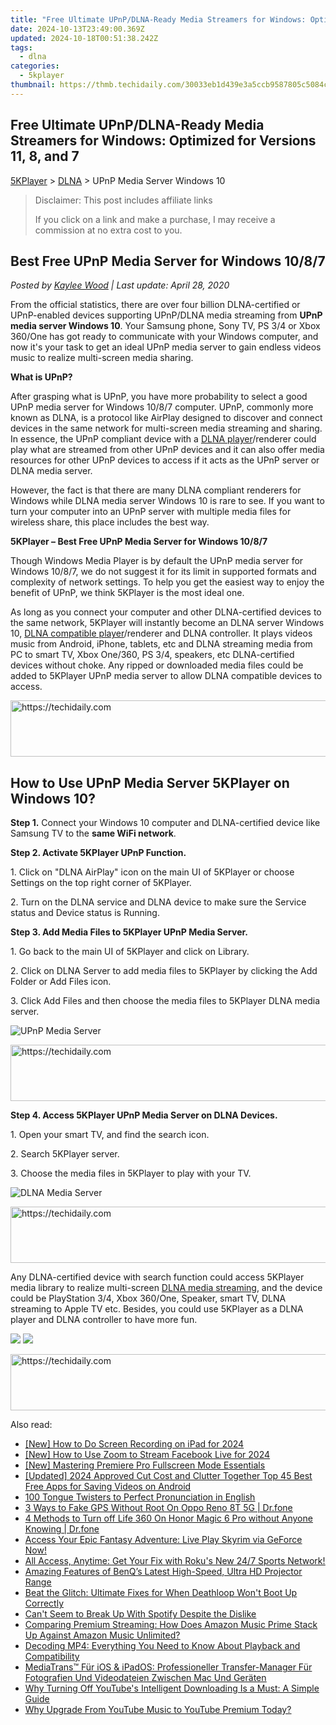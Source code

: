 ```yaml
---
title: "Free Ultimate UPnP/DLNA-Ready Media Streamers for Windows: Optimized for Versions 11, 8, and 7"
date: 2024-10-13T23:49:00.369Z
updated: 2024-10-18T00:51:38.242Z
tags:
  - dlna
categories:
  - 5kplayer
thumbnail: https://thmb.techidaily.com/30033eb1d439e3a5ccb9587805c5084ce6ce6344b14d88b85b8e477a0430e0fc.jpg
---
```


## Free Ultimate UPnP/DLNA-Ready Media Streamers for Windows: Optimized for Versions 11, 8, and 7

[5KPlayer](https://tools.techidaily.com/5kplayer/products/) \> [DLNA](https://tools.techidaily.com/5kplayer/dlna/) \> UPnP Media Server Windows 10

>  Disclaimer: This post includes affiliate links
>
>  If you click on a link and make a purchase, I may receive a commission at no extra cost to you.
>

## Best Free UPnP Media Server for Windows 10/8/7

 _Posted by [Kaylee Wood](https://www.quora.com/profile/Amanda-Hu-21) | Last update: April 28, 2020_

From the official statistics, there are over four billion DLNA-certified or UPnP-enabled devices supporting UPnP/DLNA media streaming from **UPnP media server Windows 10**. Your Samsung phone, Sony TV, PS 3/4 or Xbox 360/One has got ready to communicate with your Windows computer, and now it's your task to get an ideal UPnP media server to gain endless videos music to realize multi-screen media sharing.

**What is UPnP?**

After grasping what is UPnP, you have more probability to select a good UPnP media server for Windows 10/8/7 computer. UPnP, commonly more known as DLNA, is a protocol like AirPlay designed to discover and connect devices in the same network for multi-screen media streaming and sharing. In essence, the UPnP compliant device with a [DLNA player](https://tools.techidaily.com/5kplayer/dlna/)/renderer could play what are streamed from other UPnP devices and it can also offer media resources for other UPnP devices to access if it acts as the UPnP server or DLNA media server.

However, the fact is that there are many DLNA compliant renderers for Windows while DLNA media server Windows 10 is rare to see. If you want to turn your computer into an UPnP server with multiple media files for wireless share, this place includes the best way.

**5KPlayer – Best Free UPnP Media Server for Windows 10/8/7**

Though Windows Media Player is by default the UPnP media server for Windows 10/8/7, we do not suggest it for its limit in supported formats and complexity of network settings. To help you get the easiest way to enjoy the benefit of UPnP, we think 5KPlayer is the most ideal one. 

As long as you connect your computer and other DLNA-certified devices to the same network, 5KPlayer will instantly become an DLNA server Windows 10, [DLNA compatible player](https://tools.techidaily.com/5kplayer/dlna/)/renderer and DLNA controller. It plays videos music from Android, iPhone, tablets, etc and DLNA streaming media from PC to smart TV, Xbox One/360, PS 3/4, speakers, etc DLNA-certified devices without choke. Any ripped or downloaded media files could be added to 5KPlayer UPnP media server to allow DLNA compatible devices to access.

<!-- affiliate ads begin -->
<a href="https://ephamedtechinc.pxf.io/c/5597632/2137205/26400" target="_top" id="2137205">
  <img src="//a.impactradius-go.com/display-ad/26400-2137205" border="0" alt="https://techidaily.com" width="728" height="90"/>
</a>
<img height="0" width="0" src="https://ephamedtechinc.pxf.io/i/5597632/2137205/26400" style="position:absolute;visibility:hidden;" border="0" />
<!-- affiliate ads end -->

## How to Use UPnP Media Server 5KPlayer on Windows 10?

**Step 1\.** Connect your Windows 10 computer and DLNA-certified device like Samsung TV to the **same WiFi network**.

**Step 2\. Activate 5KPlayer UPnP Function.**

1\. Click on "DLNA AirPlay" icon on the main UI of 5KPlayer or choose Settings on the top right corner of 5KPlayer.  

2\. Turn on the DLNA service and DLNA device to make sure the Service status and Device status is Running.

**Step 3\. Add Media Files to 5KPlayer UPnP Media Server.**

1\. Go back to the main UI of 5KPlayer and click on Library.

2\. Click on DLNA Server to add media files to 5KPlayer by clicking the Add Folder or Add Files icon.

3\. Click Add Files and then choose the media files to 5KPlayer DLNA media server.

![UPnP Media Server](https://www.5kplayer.com/dlna/img/upnp-server.jpg) 

<!-- affiliate ads begin -->
<a href="https://appsumo.8odi.net/c/5597632/2123737/7443" target="_top" id="2123737">
  <img src="//a.impactradius-go.com/display-ad/7443-2123737" border="0" alt="https://techidaily.com" width="728" height="90"/>
</a>
<img height="0" width="0" src="https://appsumo.8odi.net/i/5597632/2123737/7443" style="position:absolute;visibility:hidden;" border="0" />
<!-- affiliate ads end -->

**Step 4\. Access 5KPlayer UPnP Media Server on DLNA Devices.**

1\. Open your smart TV, and find the search icon.

2\. Search 5KPlayer server.

3\. Choose the media files in 5KPlayer to play with your TV.

![DLNA Media Server](https://www.5kplayer.com/dlna/img/upnp-media-server.jpg) 

<!-- affiliate ads begin -->
<a href="https://appsumo.8odi.net/c/5597632/2100538/7443" target="_top" id="2100538">
  <img src="//a.impactradius-go.com/display-ad/7443-2100538" border="0" alt="https://techidaily.com" width="728" height="90"/>
</a>
<img height="0" width="0" src="https://appsumo.8odi.net/i/5597632/2100538/7443" style="position:absolute;visibility:hidden;" border="0" />
<!-- affiliate ads end -->

Any DLNA-certified device with search function could access 5KPlayer media library to realize multi-screen [DLNA media streaming](https://tools.techidaily.com/5kplayer/dlna/), and the device could be PlayStation 3/4, Xbox 360/One, Speaker, smart TV, DLNA streaming to Apple TV etc. Besides, you could use 5KPlayer as a DLNA player and DLNA controller to have more fun.

[![](https://www.5kplayer.com/dlna/../button/freedownwhitewin.png)](https://tools.techidaily.com/5kplayer/products/) [![](https://www.5kplayer.com/dlna/../button/freedownbackmac.png)](https://tools.techidaily.com/5kplayer/products/)

<!-- affiliate ads begin -->
<a href="https://ephamedtechinc.pxf.io/c/5597632/2136618/26400" target="_top" id="2136618">
  <img src="//a.impactradius-go.com/display-ad/26400-2136618" border="0" alt="https://techidaily.com" width="728" height="90"/>
</a>
<img height="0" width="0" src="https://ephamedtechinc.pxf.io/i/5597632/2136618/26400" style="position:absolute;visibility:hidden;" border="0" />
<!-- affiliate ads end -->

<ins class="adsbygoogle"
     style="display:block"
     data-ad-format="autorelaxed"
     data-ad-client="ca-pub-7571918770474297"
     data-ad-slot="1223367746"></ins>

<ins class="adsbygoogle"
     style="display:block"
     data-ad-client="ca-pub-7571918770474297"
     data-ad-slot="8358498916"
     data-ad-format="auto"
     data-full-width-responsive="true"></ins>

<span class="atpl-alsoreadstyle">Also read:</span>
<div><ul>
<li><a href="https://screen-mirroring-recording.techidaily.com/new-how-to-do-screen-recording-on-ipad-for-2024/"><u>[New] How to Do Screen Recording on iPad for 2024</u></a></li>
<li><a href="https://fox-hovers.techidaily.com/new-how-to-use-zoom-to-stream-facebook-live-for-2024/"><u>[New] How to Use Zoom to Stream Facebook Live for 2024</u></a></li>
<li><a href="https://extra-skills.techidaily.com/new-mastering-premiere-pro-fullscreen-mode-essentials/"><u>[New] Mastering Premiere Pro Fullscreen Mode Essentials</u></a></li>
<li><a href="https://article-knowledge.techidaily.com/updated-2024-approved-cut-cost-and-clutter-together-top-45-best-free-apps-for-saving-videos-on-android/"><u>[Updated] 2024 Approved Cut Cost and Clutter Together Top 45 Best Free Apps for Saving Videos on Android</u></a></li>
<li><a href="https://mondly-stories.techidaily.com/100-tongue-twisters-to-perfect-pronunciation-in-english/"><u>100 Tongue Twisters to Perfect Pronunciation in English</u></a></li>
<li><a href="https://location-fake.techidaily.com/3-ways-to-fake-gps-without-root-on-oppo-reno-8t-5g-drfone-by-drfone-virtual-android/"><u>3 Ways to Fake GPS Without Root On Oppo Reno 8T 5G | Dr.fone</u></a></li>
<li><a href="https://location-fake.techidaily.com/4-methods-to-turn-off-life-360-on-honor-magic-6-pro-without-anyone-knowing-drfone-by-drfone-virtual-android/"><u>4 Methods to Turn off Life 360 On Honor Magic 6 Pro without Anyone Knowing | Dr.fone</u></a></li>
<li><a href="https://media-tips.techidaily.com/access-your-epic-fantasy-adventure-live-play-skyrim-via-geforce-now/"><u>Access Your Epic Fantasy Adventure: Live Play Skyrim via GeForce Now!</u></a></li>
<li><a href="https://media-tips.techidaily.com/all-access-anytime-get-your-fix-with-rokus-new-247-sports-network/"><u>All Access, Anytime: Get Your Fix with Roku's New 24/7 Sports Network!</u></a></li>
<li><a href="https://media-tips.techidaily.com/amazing-features-of-benqs-latest-high-speed-ultra-hd-projector-range/"><u>Amazing Features of BenQ’s Latest High-Speed, Ultra HD Projector Range</u></a></li>
<li><a href="https://win-able.techidaily.com/beat-the-glitch-ultimate-fixes-for-when-deathloop-wont-boot-up-correctly/"><u>Beat the Glitch: Ultimate Fixes for When Deathloop Won't Boot Up Correctly</u></a></li>
<li><a href="https://media-tips.techidaily.com/cant-seem-to-break-up-with-spotify-despite-the-dislike/"><u>Can't Seem to Break Up With Spotify Despite the Dislike</u></a></li>
<li><a href="https://media-tips.techidaily.com/comparing-premium-streaming-how-does-amazon-music-prime-stack-up-against-amazon-music-unlimited/"><u>Comparing Premium Streaming: How Does Amazon Music Prime Stack Up Against Amazon Music Unlimited?</u></a></li>
<li><a href="https://media-tips.techidaily.com/decoding-mp4-everything-you-need-to-know-about-playback-and-compatibility/"><u>Decoding MP4: Everything You Need to Know About Playback and Compatibility</u></a></li>
<li><a href="https://vp-tips.techidaily.com/mediatrans-fur-ios-and-ipados-professioneller-transfer-manager-fur-fotografien-und-videodateien-zwischen-mac-und-geraten/"><u>MediaTrans™ Für iOS & iPadOS: Professioneller Transfer-Manager Für Fotografien Und Videodateien Zwischen Mac Und Geräten</u></a></li>
<li><a href="https://media-tips.techidaily.com/why-turning-off-youtubes-intelligent-downloading-is-a-must-a-simple-guide/"><u>Why Turning Off YouTube's Intelligent Downloading Is a Must: A Simple Guide</u></a></li>
<li><a href="https://media-tips.techidaily.com/why-upgrade-from-youtube-music-to-youtube-premium-today/"><u>Why Upgrade From YouTube Music to YouTube Premium Today?</u></a></li>
</ul></div>

